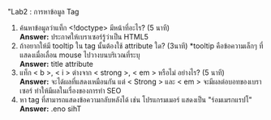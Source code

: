 "Lab2 : การหาข้อมูล Tag
1. ค้นหาข้อมูลว่าแท็ก <!doctype> มีหน้าที่อะไร? (5 นาที)  
    **Answer:** ประกาศให้เบราเซอร์รู้ว่าเป็น HTML5
2. ถ้าอยากให้มี tooltip ใน tag นั้นต้องใช้ attribute ใด? (3นาที)
    *tooltip คือข้อความเล็กๆ ที่แสดงเมื่อเลื่อน mouse ไปวางบนบริเวณที่ระบุ  
    **Answer:** title attribute 
3. แท็ก < b >, < i > ต่างจาก < strong >, < em > หรือไม่ อย่างไร? (5 นาที)  
    **Answer:** จะได้ผลที่แสดงเหมือนกัน แต่ < Strong > และ < em > จะมีผลต่อบอทของเบราเซอร์ ทำให้มีผลในเรื่องของการทำ SEO 
4. หา tag ที่สามารถแสดงข้อความกลับหลังได้
    เช่น โปรแกรมเมอร์ แสดงเป็น "ร์อมเมรกแรปโ"  
    **Answer:** <bdo dir="rtl"> This one. </bdo>